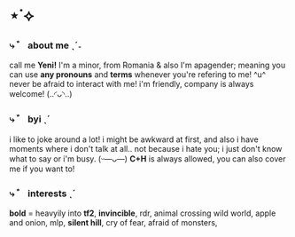 # ⋆˙⟡
### ⤷ ゛ about me ˎˊ˗
call me **Yeni!** I'm a minor, from Romania & also I'm apagender; meaning you can use **any pronouns** and **terms** whenever you're refering to me! ^u^
never be afraid to interact with me! i'm friendly, company is always welcome! (..◜ᴗ◝..)

### ⤷ ゛ byi ˎˊ
i like to joke around a lot! i might be awkward at first, and also i have moments where i don't talk at all.. not because i hate you; i just don't know what to say or i'm busy. (ᵕ—ᴗ—) **C+H** is always allowed, you can also cover me if you want to!

### ⤷ ゛ interests ˎˊ 
**bold** = heavyily into 
**tf2**, **invincible**, rdr, animal crossing wild world, apple and onion, mlp, **silent hill**, cry of fear, afraid of monsters, 




















